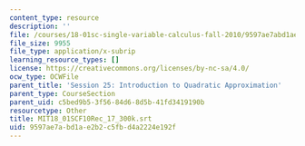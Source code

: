 ```yaml
---
content_type: resource
description: ''
file: /courses/18-01sc-single-variable-calculus-fall-2010/9597ae7abd1ae2b2c5fbd4a2224e192f_MIT18_01SCF10Rec_17_300k.srt
file_size: 9955
file_type: application/x-subrip
learning_resource_types: []
license: https://creativecommons.org/licenses/by-nc-sa/4.0/
ocw_type: OCWFile
parent_title: 'Session 25: Introduction to Quadratic Approximation'
parent_type: CourseSection
parent_uid: c5bed9b5-3f56-84d6-8d5b-41fd3419190b
resourcetype: Other
title: MIT18_01SCF10Rec_17_300k.srt
uid: 9597ae7a-bd1a-e2b2-c5fb-d4a2224e192f
---
```


